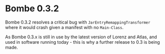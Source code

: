Bombe 0.3.2
===========

Bombe 0.3.2 resolves a critical bug with `JarEntryRemappingTransformer` where it
would crash given a manifest with no `Main-Class`.

As Bombe 0.3.x is still in use by the latest version of Lorenz and Atlas, and
used in software running today - this is why a further release to 0.3 is being
made.
